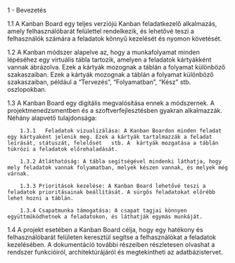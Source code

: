 1 - Bevezetés

1.1	A Kanban Board egy teljes verziójú Kanban feladatkezelő alkalmazás, amely felhasználóbarát felülettel rendelkezik, és lehetővé teszi a felhasználók számára a feladatok könnyű kezelését és nyomon követését. 

1.2 A Kanban módszer alapelve az, hogy a munkafolyamat minden lépéséhez egy virtuális tábla tartozik, amelyen a feladatok kártyákként vannak ábrázolva. Ezek a 	kártyák mozognak a táblán a folyamat különböző szakaszaiban. Ezek a kártyák 		mozognak a táblán a folyamat különböző szakaszaiban, például a “Tervezés”, “Folyamatban”, “Kész” stb. oszlopokban. 

1.3	A Kanban Board egy digitális megvalósítása ennek a módszernek. A projektmenedzsmentben és a szoftverfejlesztésben gyakran alkalmazzák. Néhány alapvető tulajdonsága: 

        1.3.1	Feladatok vizualizálása: A Kanban Boardon minden feladat egy kártyaként jelenik meg. Ezek a kártyák tartalmazzák a feladat leírását, státuszát, felelősét 	stb. A 	kártyák mozgatása a táblán tükrözi a feladatok előrehaladását. 

        1.3.2 Átláthatóság: A tábla segítségével mindenki láthatja, hogy mely feladatok vannak folyamatban, melyek készen vannak, és melyek még várnak. 

        1.3.3 Prioritások kezelése: A Kanban Board lehetővé teszi a feladatok prioritásainak beállítását. A sürgős feladatokat előrébb lehet hozni a táblán. 

        1.3.4 Csapatmunka támogatása: A csapat tagjai könnyen együttműködhetnek a feladatokon, és láthatják egymás munkáját. 

1.4	A projekt esetében a Kanban Board célja, hogy egy hatékony és felhasználóbarát 	felületen keresztül segítse a felhasználókat a feladatok kezelésében. A dokumentáció további részeiben részletesen olvashat a rendszer funkcióiról, architektúrájáról és megtekintheti az adatbázistervet. 